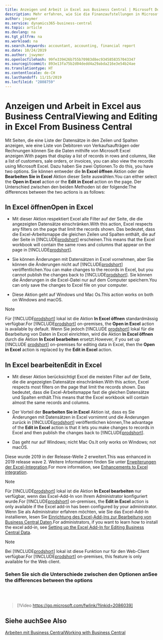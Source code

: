 ```yaml
---
title: Anzeigen und Arbeit in Excel aus Business Central | Microsoft Docs
description: Mehr erfahren, wie Sie die Finanzaufstellungen in Microsoft Excel von  Business Central für eine Analyse der Daten öffnen können.
author: jswymer
ms.service: dynamics365-business-central
ms.topic: article
ms.devlang: na
ms.tgt_pltfrm: na
ms.workload: na
ms.search.keywords: accountant, accounting, financial report
ms.date: 10/24/2019
ms.author: jswymer
ms.openlocfilehash: 99fe339426b755b70983d8ec9345858357043347
ms.sourcegitcommit: 893e13fa75b2d04dedd4a29abda216e3e54b24ae
ms.translationtype: HT
ms.contentlocale: de-CH
ms.lasthandoff: 11/15/2019
ms.locfileid: "2808759"
---
```

# <a name="viewing-and-editing-in-excel-from-business-central"></a><span data-ttu-id="c8f62-103">Anzeigen und Arbeit in Excel aus Business Central</span><span class="sxs-lookup"><span data-stu-id="c8f62-103">Viewing and Editing in Excel From Business Central</span></span>

<span data-ttu-id="c8f62-104">Mit Seiten, die eine Liste der Datensätze in den Zeilen und Spalten anzeigen, wie eine Liste von Debitoren von Verkaufsaufträgen oder Rechnungen können Sie die Daten mithilfe von Microsoft Excel anzeigen.</span><span class="sxs-lookup"><span data-stu-id="c8f62-104">With pages that display a list of records in rows and columns, like a list of customers, sale orders, or invoices, you can also view the records using Microsoft Excel.</span></span> <span data-ttu-id="c8f62-105">Dazu haben Sie zwei Optionen.</span><span class="sxs-lookup"><span data-stu-id="c8f62-105">To do this, you have two options.</span></span> <span data-ttu-id="c8f62-106">Sie können entweder die **In Excel öffnen** Aktion oder die **Bearbeiten Sie in Excel** Aktion dieser Seite auswählen.</span><span class="sxs-lookup"><span data-stu-id="c8f62-106">You can either select the **Open in Excel** action or the **Edit in Excel** action on the page.</span></span> <span data-ttu-id="c8f62-107">Der Unterschied zwischen den beiden Methoden ist der folgende:</span><span class="sxs-lookup"><span data-stu-id="c8f62-107">The differences between the two actions is as follows:</span></span>  

## <a name="open-in-excel"></a><span data-ttu-id="c8f62-108">In Excel öffnen</span><span class="sxs-lookup"><span data-stu-id="c8f62-108">Open in Excel</span></span>

- <span data-ttu-id="c8f62-109">Mit dieser Aktion respektiert Excel alle Filter auf der Seite, die die angezeigten Datensätze einschränken.</span><span class="sxs-lookup"><span data-stu-id="c8f62-109">With this action, Excel respects any filters on the page that limit the records shown.</span></span> <span data-ttu-id="c8f62-110">Das bedeutet, dass die Excel-Arbeitsmappe die gleichen Zeilen und Spalten enthält, die auf der Seite in [!INCLUDE[prodshort](includes/prodshort.md)] erscheinen.</span><span class="sxs-lookup"><span data-stu-id="c8f62-110">This means that the Excel workbook will contain the same rows and columns that appear on the page in [!INCLUDE[prodshort](includes/prodshort.md)].</span></span>

- <span data-ttu-id="c8f62-111">Sie können Änderungen mit Datensätzen in Excel vornehmen, aber Sie können die Änderungen nicht auf  [!INCLUDE[prodshort](includes/prodshort.md)] veröffentlichen.</span><span class="sxs-lookup"><span data-stu-id="c8f62-111">You can make changes to the records in Excel, but you cannot publish the changes back to [!INCLUDE[prodshort](includes/prodshort.md)].</span></span> <span data-ttu-id="c8f62-112">Sie können die Änderungen in die Excel-Datei nur auf dem Computer speichern.</span><span class="sxs-lookup"><span data-stu-id="c8f62-112">You can only save the changes to Excel file on your computer.</span></span> 

- <span data-ttu-id="c8f62-113">Diese Aktion geht auf Windows und Mac Os.</span><span class="sxs-lookup"><span data-stu-id="c8f62-113">This action works on both on Windows and macOS.</span></span> 

> [!NOTE]
> <span data-ttu-id="c8f62-114">Für [!INCLUDE[prodshort](includes/prodshort.md)] lokal ist die Aktion **In Excel öffnen** standardmässig verfügbar.</span><span class="sxs-lookup"><span data-stu-id="c8f62-114">For [!INCLUDE[prodshort](includes/prodshort.md)] on-premises, the **Open in Excel** action is available by default.</span></span> <span data-ttu-id="c8f62-115">Wenn Sie jedoch [!INCLUDE [prodshort](includes/prodshort.md)] lokal für die Bearbeitung von Daten in Excel einrichten, wird die Aktion **In Excel öffnen** durch die Aktion **In Excel bearbeiten** ersetzt.</span><span class="sxs-lookup"><span data-stu-id="c8f62-115">However, if you set up [!INCLUDE [prodshort](includes/prodshort.md)] on-premises for editing data in Excel, then the **Open in Excel** action is replaced by the **Edit in Excel** action.</span></span>

## <a name="edit-in-excel"></a><span data-ttu-id="c8f62-116">In Excel bearbeiten</span><span class="sxs-lookup"><span data-stu-id="c8f62-116">Edit in Excel</span></span>

- <span data-ttu-id="c8f62-117">Mit dieser Aktion berücksichtigt Excel die meisten Filter auf der Seite, die die angezeigten Datensätze einschränken.</span><span class="sxs-lookup"><span data-stu-id="c8f62-117">With this action, Excel respects most filters on the page that limit the records shown.</span></span> <span data-ttu-id="c8f62-118">Das bedeutet, dass die Excel-Arbeitsmappe fast die gleichen Datensätze und Spalten enthält.</span><span class="sxs-lookup"><span data-stu-id="c8f62-118">This means that the Excel workbook will contain almost the same records and columns.</span></span>

- <span data-ttu-id="c8f62-119">Der Vorteil der **Bearbeiten Sie in Excel** Aktion ist, dass es Sie Änderungen mit Datensätzen in Excel vornimmt und die Änderungen zurück in [!INCLUDE[prodshort](includes/prodshort.md)] veröffentlichen können,</span><span class="sxs-lookup"><span data-stu-id="c8f62-119">The advantage of the **Edit in Excel** action is that it lets you make changes to records in Excel and then publish the changes back to [!INCLUDE[prodshort](includes/prodshort.md)].</span></span>

- <span data-ttu-id="c8f62-120">Das geht nur auf Windows; nicht Mac Os.</span><span class="sxs-lookup"><span data-stu-id="c8f62-120">It only works on Windows; not macOS.</span></span>

<span data-ttu-id="c8f62-121">Diese wurde 2019 in der Release-Welle 2 erweitert.</span><span class="sxs-lookup"><span data-stu-id="c8f62-121">This was enhanced in 2019 release wave 2.</span></span> <span data-ttu-id="c8f62-122">Weitere Informationen finden Sie unter [Erweiterungen der Excel-Integration](/dynamics365-release-plan/2019wave2/dynamics365-business-central/enhancements-excel-integration).</span><span class="sxs-lookup"><span data-stu-id="c8f62-122">For more information, see [Enhancements to Excel integration](/dynamics365-release-plan/2019wave2/dynamics365-business-central/enhancements-excel-integration).</span></span>

> [!NOTE]
> <span data-ttu-id="c8f62-123">Für [!INCLUDE[prodshort](includes/prodshort.md)] lokal ist die Aktion **In Excel bearbeiten** nur verfügbar, wenn das Excel-Add-In von Ihrem Administrator konfiguriert wurde.</span><span class="sxs-lookup"><span data-stu-id="c8f62-123">For [!INCLUDE[prodshort](includes/prodshort.md)] on-premises, the **Edit in Excel** action is only available if the Excel add-in has been configured by your administrator.</span></span> <span data-ttu-id="c8f62-124">Wenn Sie als Administrator erfahren möchten, wie Sie das Excel-Add-In installieren, lesen Sie [Einrichtung des Excel-Add-Ins zur Bearbeitung von Business Central Daten](/dynamics365/business-central/dev-itpro/administration/configuring-excel-addin).</span><span class="sxs-lookup"><span data-stu-id="c8f62-124">For administrators, if you want to learn how to install the excel add-in, see [Setting up the Excel Add-In for Editing Business Central Data](/dynamics365/business-central/dev-itpro/administration/configuring-excel-addin).</span></span>

> [!NOTE]
> <span data-ttu-id="c8f62-125">Bei [!INCLUDE[prodshort](includes/prodshort.md)] lokal ist diese Funktion nur für den Web-Client verfügbar.</span><span class="sxs-lookup"><span data-stu-id="c8f62-125">For [!INCLUDE[prodshort](includes/prodshort.md)] on-premises, this feature is only available for the Web client.</span></span>

### <a name="see-the-differences-between-the-options"></a><span data-ttu-id="c8f62-126">Sehen Sie sich die Unterschiede zwischen den Optionen an</span><span class="sxs-lookup"><span data-stu-id="c8f62-126">See the differences between the options</span></span> 
<br><br>  

> [!Video https://go.microsoft.com/fwlink/?linkid=2086039]

## <a name="see-also"></a><span data-ttu-id="c8f62-127">Siehe auch</span><span class="sxs-lookup"><span data-stu-id="c8f62-127">See Also</span></span>
[<span data-ttu-id="c8f62-128">Arbeiten mit Business Central</span><span class="sxs-lookup"><span data-stu-id="c8f62-128">Working with Business Central</span></span>](ui-work-product.md)  
